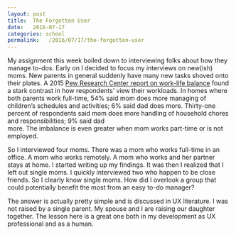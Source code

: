 ```yaml
---
layout: post
title:  The Forgotten User
date:   2016-07-17
categories: school
permalink:   /2016/07/17/the-forgotten-user
---
```


My assignment this week boiled down to interviewing folks about how they manage to-dos. Early on I decided to focus my interviews on new(ish) moms. New parents in general suddenly have many new tasks shoved onto their plates. A 2015
[Pew Research Center report on work-life balance](http://www.pewsocialtrends.org/2015/11/04/raising-kids-and-running-a-household-how-working-parents-share-the-load/) found a stark contrast in how respondents’ view their workloads. In homes where both parents work full-time, 54% said mom does more managing of children’s schedules and activities; 6% said dad does more. Thirty-one percent of respondents said mom does more handling of household chores and responsibilities; 9% said dad  
more. The imbalance is even greater when mom works part-time or is not employed.

So I interviewed four moms. There was a mom who works full-time in an office. A mom who works remotely. A mom who works and her partner stays at home. I started writing up my findings. It was then I realized that I left out single moms. I quickly interviewed two who happen to be close friends. So I clearly know single moms. How did I overlook a group that could potentially benefit the most from an easy to-do manager?

The answer is actually pretty simple and is discussed in UX literature. I was not raised by a single parent. My spouse and I are raising our daughter together. The lesson here is a great one both in my development as UX professional and as a human. 
 